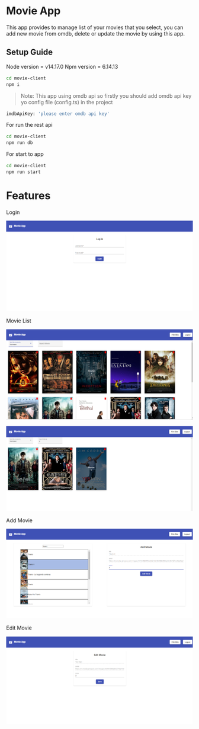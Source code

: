 # Movie App
This app provides to manage list of your movies that you select, you can add new movie from omdb, delete or update the movie by using this app.

## Setup Guide
Node version = v14.17.0
Npm version = 6.14.13

```sh
cd movie-client
npm i
```

> Note: This app using omdb api so firstly you should add omdb api key yo config file (config.ts) in the project

```sh
imdbApiKey: 'please enter omdb api key'
```

For run the rest api
```sh
cd movie-client
npm run db
```

For start to app
```sh
cd movie-client
npm run start
```

# Features
Login

![plot](./src/assets/images/login.png)

Movie List

![plot](./src/assets/images/movie-list.png)


![plot](./src/assets/images/search-movie.png)

Add Movie

![plot](./src/assets/images/add-movie.png)

Edit Movie

![plot](./src/assets/images/edit-movie.png)
